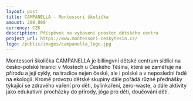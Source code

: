 ```yaml
---
layout: post
title: CAMPANELLA - Montessori školička 
amount: 200,000
currency: CZK
description: Příspěvek na vybavení prostor dětského centra
project_url: https://www.montessori-ceskytesin.cz/
logo: /public/images/campanella_logo.jpg
---
```



Montessori školička CAMPANELLA je billingvní dětské centrum sídlící na česko-polské hranici v Mostech u Českého Těšína, která se zaměřuje na přírodu a její cykly, na tradice nejen české, ale i polské a v neposlední řadě na ekologii. Kromě provozu dětské skupiny dále pořádá různé přednášky týkající se zdravého vaření pro děti, bylinkaření, zero-waste, a dále aktivity jako edukativní procházky do přírody, jóga pro děti, doučování dětí.
